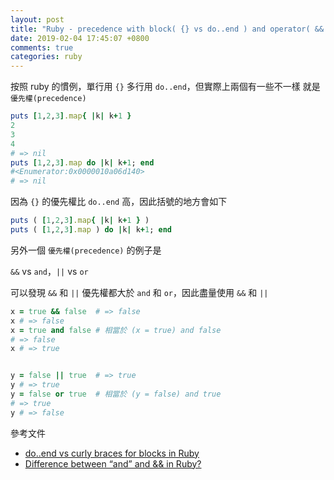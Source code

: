 ```yaml
---
layout: post
title: "Ruby - precedence with block( {} vs do..end ) and operator( && vs and, || vs or )"
date: 2019-02-04 17:45:07 +0800
comments: true
categories: ruby
---
```


<!-- more -->

按照 ruby 的慣例，單行用 `{}` 多行用 `do..end`，但實際上兩個有一些不一樣
就是`優先權(precedence)`

```ruby
puts [1,2,3].map{ |k| k+1 }
2
3
4
# => nil
puts [1,2,3].map do |k| k+1; end
#<Enumerator:0x0000010a06d140>
# => nil
```

因為 `{}` 的優先權比 `do..end` 高，因此括號的地方會如下

```ruby
puts ( [1,2,3].map{ |k| k+1 } )
puts ( [1,2,3].map ) do |k| k+1; end
```

另外一個 `優先權(precedence)` 的例子是

`&&` vs `and`，`||` vs `or`

可以發現 `&&` 和 `||` 優先權都大於 `and` 和 `or`，因此盡量使用 `&&` 和 `||`

```ruby
x = true && false  # => false
x # => false
x = true and false # 相當於 (x = true) and false
# => false
x # => true


y = false || true  # => true
y # => true
y = false or true  # 相當於 (y = false) and true
# => true
y # => false
```

參考文件

* [do..end vs curly braces for blocks in Ruby](https://stackoverflow.com/questions/5587264/do-end-vs-curly-braces-for-blocks-in-ruby)
* [Difference between “and” and && in Ruby?](https://stackoverflow.com/questions/1426826/difference-between-and-and-in-ruby)
